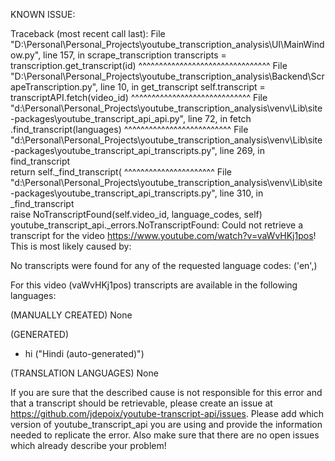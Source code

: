 KNOWN ISSUE:

Traceback (most recent call last):
  File "D:\Personal\Personal_Projects\youtube_transcription_analysis\UI\MainWindow.py", line 157, in scrape_transcription
    transcripts = transcription.get_transcript(id)
                  ^^^^^^^^^^^^^^^^^^^^^^^^^^^^^^^^
  File "D:\Personal\Personal_Projects\youtube_transcription_analysis\Backend\ScrapeTranscription.py", line 10, in get_transcript
    self.transcript = transcriptAPI.fetch(video_id)
                      ^^^^^^^^^^^^^^^^^^^^^^^^^^^^^
  File "d:\Personal\Personal_Projects\youtube_transcription_analysis\venv\Lib\site-packages\youtube_transcript_api\_api.py", line 72, in fetch
    .find_transcript(languages)
     ^^^^^^^^^^^^^^^^^^^^^^^^^^
  File "d:\Personal\Personal_Projects\youtube_transcription_analysis\venv\Lib\site-packages\youtube_transcript_api\_transcripts.py", line 269, in find_transcript       
    return self._find_transcript(
           ^^^^^^^^^^^^^^^^^^^^^^
  File "d:\Personal\Personal_Projects\youtube_transcription_analysis\venv\Lib\site-packages\youtube_transcript_api\_transcripts.py", line 310, in _find_transcript      
    raise NoTranscriptFound(self.video_id, language_codes, self)
youtube_transcript_api._errors.NoTranscriptFound:
Could not retrieve a transcript for the video https://www.youtube.com/watch?v=vaWvHKj1pos! This is most likely caused by:

No transcripts were found for any of the requested language codes: ('en',)

For this video (vaWvHKj1pos) transcripts are available in the following languages:

(MANUALLY CREATED)
None

(GENERATED)
 - hi ("Hindi (auto-generated)")

(TRANSLATION LANGUAGES)
None

If you are sure that the described cause is not responsible for this error and that a transcript should be retrievable, please create an issue at https://github.com/jdepoix/youtube-transcript-api/issues. Please add which version of youtube_transcript_api you are using and provide the information needed to replicate the error. Also make sure that there are no open issues which already describe your problem!